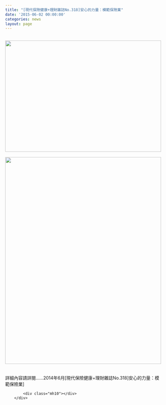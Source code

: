 ```yaml
---
title: "[現代保險健康+理財雜誌No.318]安心的力量：模範保險業"
date: '2015-06-02 00:00:00'
categories: news
layout: page
---
```


<div class="text">
			<div>
	&nbsp;</div>
<div>
	<img alt="" src="http://www.leishan.com.tw/UserFiles/images/%E7%A3%8A%E5%B1%B1%E6%96%B0%E8%81%9E/%E7%A3%8A%E5%B1%B1%E9%9B%9C%E8%AA%8C/2015%E5%B9%B46%E6%9C%88%5B%E7%8F%BE%E4%BB%A3%E4%BF%9D%E9%9A%AA%E5%81%A5%E5%BA%B7%2B%E7%90%86%E8%B2%A1%E9%9B%9C%E8%AA%8CNo.318%5D%E5%AE%89%E5%BF%83%E7%9A%84%E5%8A%9B%E9%87%8F%EF%BC%9A%E6%A8%A1%E7%AF%84%E4%BF%9D%E9%9A%AA%E6%A5%ADP.112-113-1.jpg" style="width: 500px; height: 356px;"></div>
<div>
	&nbsp;</div>
<div>
	<img alt="" src="http://www.leishan.com.tw/UserFiles/images/%E7%A3%8A%E5%B1%B1%E6%96%B0%E8%81%9E/%E7%A3%8A%E5%B1%B1%E9%9B%9C%E8%AA%8C/2014%E5%B9%B46%E6%9C%88%5B%E7%8F%BE%E4%BB%A3%E4%BF%9D%E9%9A%AA%E5%81%A5%E5%BA%B7%2B%E7%90%86%E8%B2%A1%E9%9B%9C%E8%AA%8CNo.318%5D%E5%AE%89%E5%BF%83%E7%9A%84%E5%8A%9B%E9%87%8F%EF%BC%9A%E6%A8%A1%E7%AF%84%E4%BF%9D%E9%9A%AA%E6%A5%ADP.19.jpg" style="width: 500px; height: 662px;"></div>
<div>
	&nbsp;</div>
<div>
	&nbsp;</div>
<div>
	詳細內容請詳閱......2014年6月[現代保險健康+理財雜誌No.318]安心的力量：模範保險業]</div>

			<div class="mh10"></div>
		</div>